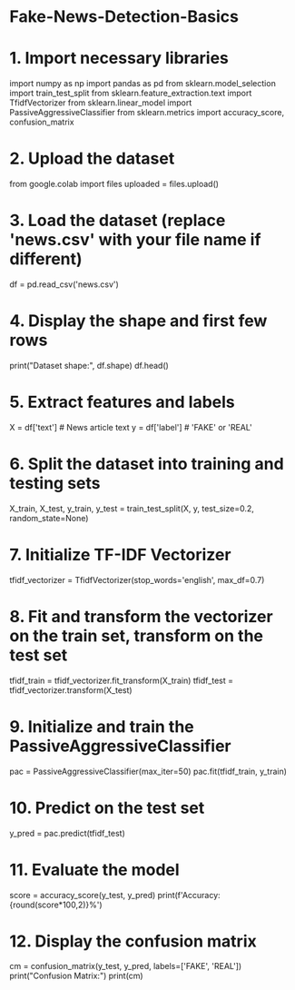 # Fake-News-Detection-Basics
# 1. Import necessary libraries
import numpy as np
import pandas as pd
from sklearn.model_selection import train_test_split
from sklearn.feature_extraction.text import TfidfVectorizer
from sklearn.linear_model import PassiveAggressiveClassifier
from sklearn.metrics import accuracy_score, confusion_matrix

# 2. Upload the dataset
from google.colab import files
uploaded = files.upload()

# 3. Load the dataset (replace 'news.csv' with your file name if different)
df = pd.read_csv('news.csv')

# 4. Display the shape and first few rows
print("Dataset shape:", df.shape)
df.head()

# 5. Extract features and labels
X = df['text']    # News article text
y = df['label']   # 'FAKE' or 'REAL'

# 6. Split the dataset into training and testing sets
X_train, X_test, y_train, y_test = train_test_split(X, y, test_size=0.2, random_state=None)

# 7. Initialize TF-IDF Vectorizer
tfidf_vectorizer = TfidfVectorizer(stop_words='english', max_df=0.7)

# 8. Fit and transform the vectorizer on the train set, transform on the test set
tfidf_train = tfidf_vectorizer.fit_transform(X_train)
tfidf_test = tfidf_vectorizer.transform(X_test)

# 9. Initialize and train the PassiveAggressiveClassifier
pac = PassiveAggressiveClassifier(max_iter=50)
pac.fit(tfidf_train, y_train)

# 10. Predict on the test set
y_pred = pac.predict(tfidf_test)

# 11. Evaluate the model
score = accuracy_score(y_test, y_pred)
print(f'Accuracy: {round(score*100,2)}%')

# 12. Display the confusion matrix
cm = confusion_matrix(y_test, y_pred, labels=['FAKE', 'REAL'])
print("Confusion Matrix:")
print(cm)
